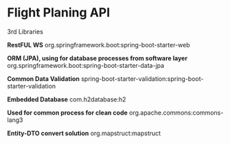 # Flight Planing API
3rd Libraries

**RestFUL WS**
org.springframework.boot:spring-boot-starter-web

**ORM (JPA), using for database processes from software layer**
org.springframework.boot:spring-boot-starter-data-jpa

**Common Data Validation**
spring-boot-starter-validation:spring-boot-starter-validation

**Embedded Database**
com.h2database:h2

**Used for common process for clean code**
org.apache.commons:commons-lang3

**Entity-DTO convert solution**
org.mapstruct:mapstruct

